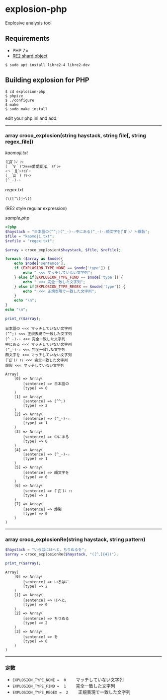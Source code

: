 # explosion-php
Explosive analysis tool

## Requirements

* PHP 7.x
* [RE2 shard object](https://github.com/google/re2)

```
$ sudo apt install libre2-4 libre2-dev
```

## Building explosion for PHP

```
$ cd explosion-php
$ phpize
$ ./configure
$ make
$ sudo make install
```


edit your php.ini and add:

-----

### array croco_explosion(string haystack, string file[, string regex_file])

*kaomoji.txt*
```php
(ﾟДﾟ)ﾉ ｧｨ
(　´∀｀)つ≡≡≡愛愛愛)Д｀)ｸﾞｼｬ
<丶｀Д´>ｱｲｺﾞｰ
(＿´Д｀) ｱｲｰﾝ
(^_-)-☆
```

*regex.txt*
```php
(\([^\)]+\))
```
(RE2 style regular expression)

*sample.php*

```php
<?php
$haystack = "日本語の(^^;)(^_-)-☆中にある(^_-)-☆顔文字を(ﾟДﾟ)ﾉ ｧｨ爆裂";
$file = "kaomoji.txt";
$refile = "regex.txt";

$array = croco_explosion($haystack, $file, $refile);

foreach ($array as $node){
    echo $node['sentence'];
    if (EXPLOSION_TYPE_NONE == $node['type']) {
        echo " <<< マッチしていない文字列";
    } else if(EXPLOSION_TYPE_FIND == $node['type']) {
        echo " <<< 完全一致した文字列";
    } else if(EXPLOSION_TYPE_REGEX == $node['type']) {
        echo " <<< 正規表現で一致した文字列";
    }
    echo "\n";
}
echo "\n";

print_r($array);
```


```
日本語の <<< マッチしていない文字列
(^^;) <<< 正規表現で一致した文字列
(^_-)-☆ <<< 完全一致した文字列
中にある <<< マッチしていない文字列
(^_-)-☆ <<< 完全一致した文字列
顔文字を <<< マッチしていない文字列
(ﾟДﾟ)ﾉ ｧｨ <<< 完全一致した文字列
爆裂 <<< マッチしていない文字列

Array(
    [0] => Array(
        [sentence] => 日本語の
        [type] => 0
    )
    [1] => Array(
        [sentence] => (^^;)
        [type] => 2
    )
    [2] => Array(
        [sentence] => (^_-)-☆
        [type] => 1
    )
    [3] => Array(
        [sentence] => 中にある
        [type] => 0
    )
    [4] => Array(
        [sentence] => (^_-)-☆
        [type] => 1
    )
    [5] => Array(
        [sentence] => 顔文字を
        [type] => 0
    )
    [6] => Array(
        [sentence] => (ﾟДﾟ)ﾉ ｧｨ
        [type] => 1
    )
    [7] => Array(
        [sentence] => 爆裂
        [type] => 0
    )
)
```
-----


### array croco_explosionRe(string haystack, string pattern)

```php
$haystack = "いろはにほへと、ちりぬるを";
$array = croco_explosionRe($haystack, "([^、]{4})");

print_r($array);
```

```
Array(
    [0] => Array(
        [sentence] => いろはに
        [type] => 2
    )
    [1] => Array(
        [sentence] => ほへと、
        [type] => 0
    )
    [2] => Array(
        [sentence] => ちりぬる
        [type] => 2
    )
    [3] => Array(
        [sentence] => を
        [type] => 0
    )
)
```
-----


### 定数

  * `EXPLOSION_TYPE_NONE =  0` 　　マッチしていない文字列
  * `EXPLOSION_TYPE_FIND =  1` 　　完全一致した文字列
  * `EXPLOSION_TYPE_REGEX =  2` 　　正規表現で一致した文字列
